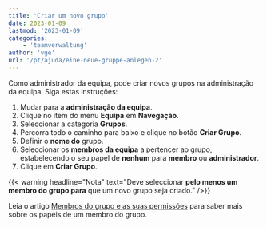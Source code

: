 ```yaml
---
title: 'Criar um novo grupo'
date: 2023-01-09
lastmod: '2023-01-09'
categories:
    - 'teamverwaltung'
author: 'vge'
url: '/pt/ajuda/eine-neue-gruppe-anlegen-2'
---
```


Como administrador da equipa, pode criar novos grupos na administração da equipa. Siga estas instruções:

1. Mudar para a **administração da equipa**.
2. Clique no item do menu **Equipa** em **Navegação**.
3. Seleccionar a categoria **Grupos**.
4. Percorra todo o caminho para baixo e clique no botão **Criar Grupo**.
5. Definir o **nome do** grupo.
6. Seleccionar os **membros da equipa** a pertencer ao grupo, estabelecendo o seu papel de **nenhum** para **membro** ou **administrador**.
7. Clique em **Criar Grupo**.

{{< warning  headline="Nota"  text="Deve seleccionar **pelo menos um membro do grupo para** que um novo grupo seja criado." />}}

Leia o artigo [Membros do grupo e as suas permissões](https://seatable.io/pt/docs/gruppenmitglieder-und-berechtigungen/gruppenmitglieder-und-ihre-berechtigungen/) para saber mais sobre os papéis de um membro do grupo.
